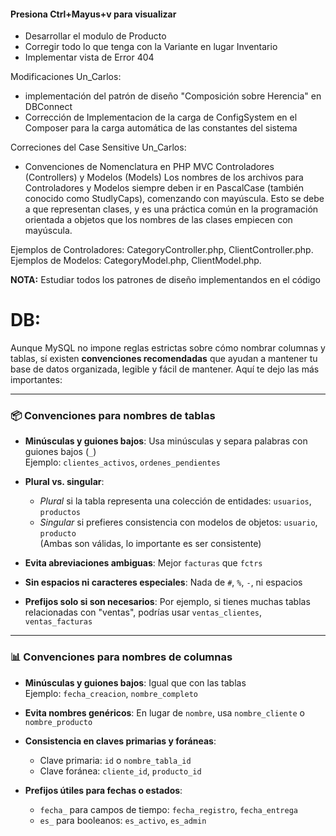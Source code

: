 #### Presiona **Ctrl+Mayus+v** para visualizar

- Desarrollar el modulo de Producto
- Corregir todo lo que tenga con la Variante en lugar Inventario
- Implementar vista de Error 404

Modificaciones Un_Carlos:
- implementación del patrón de diseño "Composición sobre Herencia" en DBConnect
- Corrección de Implementacion de la carga de ConfigSystem en el Composer para la carga automática de las constantes del sistema

Correciones del Case Sensitive Un_Carlos:
- Convenciones de Nomenclatura en PHP MVC
Controladores (Controllers) y Modelos (Models)
Los nombres de los archivos para Controladores y Modelos siempre deben ir en PascalCase (también conocido como StudlyCaps), comenzando con mayúscula. Esto se debe a que representan clases, y es una práctica común en la programación orientada a objetos que los nombres de las clases empiecen con mayúscula.

Ejemplos de Controladores: CategoryController.php, ClientController.php.
Ejemplos de Modelos: CategoryModel.php, ClientModel.php.



**NOTA:** Estudiar todos los patrones de diseño implementandos en el código

# DB:

Aunque MySQL no impone reglas estrictas sobre cómo nombrar columnas y tablas, sí existen **convenciones recomendadas** que ayudan a mantener tu base de datos organizada, legible y fácil de mantener. Aquí te dejo las más importantes:

---

### 📦 Convenciones para nombres de tablas

- **Minúsculas y guiones bajos**: Usa minúsculas y separa palabras con guiones bajos (`_`)  
  Ejemplo: `clientes_activos`, `ordenes_pendientes`

- **Plural vs. singular**:  
  - *Plural* si la tabla representa una colección de entidades: `usuarios`, `productos`  
  - *Singular* si prefieres consistencia con modelos de objetos: `usuario`, `producto`  
  (Ambas son válidas, lo importante es ser consistente)

- **Evita abreviaciones ambiguas**: Mejor `facturas` que `fctrs`

- **Sin espacios ni caracteres especiales**: Nada de `#`, `%`, `-`, ni espacios

- **Prefijos solo si son necesarios**: Por ejemplo, si tienes muchas tablas relacionadas con "ventas", podrías usar `ventas_clientes`, `ventas_facturas`

---

### 📊 Convenciones para nombres de columnas

- **Minúsculas y guiones bajos**: Igual que con las tablas  
  Ejemplo: `fecha_creacion`, `nombre_completo`

- **Evita nombres genéricos**: En lugar de `nombre`, usa `nombre_cliente` o `nombre_producto`

- **Consistencia en claves primarias y foráneas**:  
  - Clave primaria: `id` o `nombre_tabla_id`  
  - Clave foránea: `cliente_id`, `producto_id`

- **Prefijos útiles para fechas o estados**:  
  - `fecha_` para campos de tiempo: `fecha_registro`, `fecha_entrega`  
  - `es_` para booleanos: `es_activo`, `es_admin`
